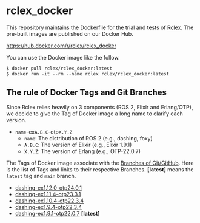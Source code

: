 # rclex_docker

This repository maintains the Dockerfile for the trial and tests of [Rclex](https://github.com/rclex/rclex). The pre-built images are published on our Docker Hub.

https://hub.docker.com/r/rclex/rclex_docker

You can use the Docker image like the follow.

```
$ docker pull rclex/rclex_docker:latest
$ docker run -it --rm --name rclex rclex/rclex_docker:latest
```

## The rule of Docker Tags and Git Branches

Since Rclex relies heavily on 3 components (ROS 2, Elixir and Erlang/OTP), we decide to give the Tag of Docker image a long name to clarify each version.

- `name`-ex`A.B.C`-otp`X.Y.Z`
  - `name`: The distribution of ROS 2 (e.g., dashing, foxy)
  - `A.B.C`: The version of Elixir (e.g., Elixir 1.9.1)
  - `X.Y.Z`: The version of Erlang (e.g., OTP-22.0.7)

The Tags of Docker image associate with the [Branches of Git/GitHub](https://github.com/rclex/rclex_docker/branches). Here is the list of Tags and links to their respective Branches. **[latest]** means the `latest` tag and `main` branch.

- [dashing-ex1.12.0-otp24.0.1](https://github.com/rclex/rclex_docker/tree/dashing-ex1.12.0-otp24.0.1)
- [dashing-ex1.11.4-otp23.3.1](https://github.com/rclex/rclex_docker/tree/dashing-ex1.11.4-otp23.3.1)
- [dashing-ex1.10.4-otp22.3.4](https://github.com/rclex/rclex_docker/tree/dashing-ex1.10.4-otp22.3.4)
- [dashing-ex1.9.4-otp22.3.4](https://github.com/rclex/rclex_docker/tree/dashing-ex1.9.1-otp22.3.4)
- [dashing-ex1.9.1-otp22.0.7](https://github.com/rclex/rclex_docker/tree/dashing-ex1.9.1-otp22.0.7) **[latest]**
